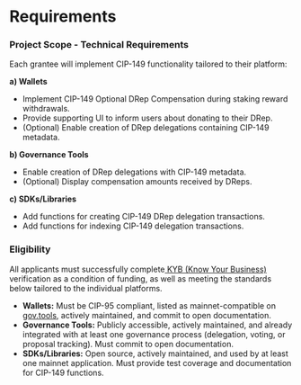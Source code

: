 # Requirements

### Project Scope - Technical Requirements

Each grantee will implement CIP-149 functionality tailored to their platform:

**a) Wallets**

* Implement CIP-149 Optional DRep Compensation during staking reward withdrawals.
* Provide supporting UI to inform users about donating to their DRep.
* (Optional) Enable creation of DRep delegations containing CIP-149 metadata.

**b) Governance Tools**

* Enable creation of DRep delegations with CIP-149 metadata.
* (Optional) Display compensation amounts received by DReps.

**c) SDKs/Libraries**

* Add functions for creating CIP-149 DRep delegation transactions.
* Add functions for indexing CIP-149 delegation transactions.

### Eligibility

All applicants must successfully complete[ KYB (Know Your Business)](https://docs.intersectmbo.org/legal/policies-and-conditions/intersect-administration-policies/due-diligence-policy) verification as a condition of funding, as well as meeting the standards below tailored to the individual platforms.

* **Wallets:** Must be CIP-95 compliant, listed as mainnet-compatible on[ gov.tools](https://docs.gov.tools/cardano-govtool/using-govtool/getting-started/compatible-wallets), actively maintained, and commit to open documentation.
* **Governance Tools:** Publicly accessible, actively maintained, and already integrated with at least one governance process (delegation, voting, or proposal tracking). Must commit to open documentation.
* **SDKs/Libraries:** Open source, actively maintained, and used by at least one mainnet application. Must provide test coverage and documentation for CIP-149 functions.
